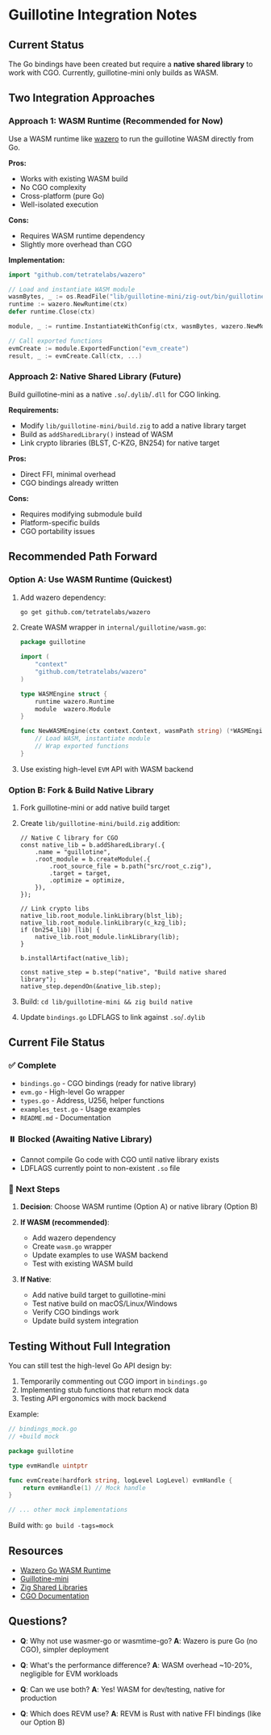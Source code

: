 # Guillotine Integration Notes

## Current Status

The Go bindings have been created but require a **native shared library** to work with CGO. Currently, guillotine-mini only builds as WASM.

## Two Integration Approaches

### Approach 1: WASM Runtime (Recommended for Now)

Use a WASM runtime like [wazero](https://wazero.io/) to run the guillotine WASM directly from Go.

**Pros:**
- Works with existing WASM build
- No CGO complexity
- Cross-platform (pure Go)
- Well-isolated execution

**Cons:**
- Requires WASM runtime dependency
- Slightly more overhead than CGO

**Implementation:**
```go
import "github.com/tetratelabs/wazero"

// Load and instantiate WASM module
wasmBytes, _ := os.ReadFile("lib/guillotine-mini/zig-out/bin/guillotine_mini.wasm")
runtime := wazero.NewRuntime(ctx)
defer runtime.Close(ctx)

module, _ := runtime.InstantiateWithConfig(ctx, wasmBytes, wazero.NewModuleConfig())

// Call exported functions
evmCreate := module.ExportedFunction("evm_create")
result, _ := evmCreate.Call(ctx, ...)
```

### Approach 2: Native Shared Library (Future)

Build guillotine-mini as a native `.so`/`.dylib`/`.dll` for CGO linking.

**Requirements:**
- Modify `lib/guillotine-mini/build.zig` to add a native library target
- Build as `addSharedLibrary()` instead of WASM
- Link crypto libraries (BLST, C-KZG, BN254) for native target

**Pros:**
- Direct FFI, minimal overhead
- CGO bindings already written

**Cons:**
- Requires modifying submodule build
- Platform-specific builds
- CGO portability issues

## Recommended Path Forward

### Option A: Use WASM Runtime (Quickest)

1. Add wazero dependency:
   ```bash
   go get github.com/tetratelabs/wazero
   ```

2. Create WASM wrapper in `internal/guillotine/wasm.go`:
   ```go
   package guillotine

   import (
       "context"
       "github.com/tetratelabs/wazero"
   )

   type WASMEngine struct {
       runtime wazero.Runtime
       module  wazero.Module
   }

   func NewWASMEngine(ctx context.Context, wasmPath string) (*WASMEngine, error) {
       // Load WASM, instantiate module
       // Wrap exported functions
   }
   ```

3. Use existing high-level `EVM` API with WASM backend

### Option B: Fork & Build Native Library

1. Fork guillotine-mini or add native build target
2. Create `lib/guillotine-mini/build.zig` addition:
   ```zig
   // Native C library for CGO
   const native_lib = b.addSharedLibrary(.{
       .name = "guillotine",
       .root_module = b.createModule(.{
           .root_source_file = b.path("src/root_c.zig"),
           .target = target,
           .optimize = optimize,
       }),
   });

   // Link crypto libs
   native_lib.root_module.linkLibrary(blst_lib);
   native_lib.root_module.linkLibrary(c_kzg_lib);
   if (bn254_lib) |lib| {
       native_lib.root_module.linkLibrary(lib);
   }

   b.installArtifact(native_lib);

   const native_step = b.step("native", "Build native shared library");
   native_step.dependOn(&native_lib.step);
   ```

3. Build: `cd lib/guillotine-mini && zig build native`
4. Update `bindings.go` LDFLAGS to link against `.so`/`.dylib`

## Current File Status

### ✅ Complete
- `bindings.go` - CGO bindings (ready for native library)
- `evm.go` - High-level Go wrapper
- `types.go` - Address, U256, helper functions
- `examples_test.go` - Usage examples
- `README.md` - Documentation

### ⏸️ Blocked (Awaiting Native Library)
- Cannot compile Go code with CGO until native library exists
- LDFLAGS currently point to non-existent `.so` file

### 🔧 Next Steps

1. **Decision**: Choose WASM runtime (Option A) or native library (Option B)

2. **If WASM (recommended)**:
   - Add wazero dependency
   - Create `wasm.go` wrapper
   - Update examples to use WASM backend
   - Test with existing WASM build

3. **If Native**:
   - Add native build target to guillotine-mini
   - Test native build on macOS/Linux/Windows
   - Verify CGO bindings work
   - Update build system integration

## Testing Without Full Integration

You can still test the high-level Go API design by:

1. Temporarily commenting out CGO import in `bindings.go`
2. Implementing stub functions that return mock data
3. Testing API ergonomics with mock backend

Example:
```go
// bindings_mock.go
// +build mock

package guillotine

type evmHandle uintptr

func evmCreate(hardfork string, logLevel LogLevel) evmHandle {
    return evmHandle(1) // Mock handle
}

// ... other mock implementations
```

Build with: `go build -tags=mock`

## Resources

- [Wazero Go WASM Runtime](https://github.com/tetratelabs/wazero)
- [Guillotine-mini](https://github.com/evmts/guillotine-mini)
- [Zig Shared Libraries](https://ziglang.org/documentation/master/#Shared-Libraries)
- [CGO Documentation](https://pkg.go.dev/cmd/cgo)

## Questions?

- **Q**: Why not use wasmer-go or wasmtime-go?
  **A**: Wazero is pure Go (no CGO), simpler deployment

- **Q**: What's the performance difference?
  **A**: WASM overhead ~10-20%, negligible for EVM workloads

- **Q**: Can we use both?
  **A**: Yes! WASM for dev/testing, native for production

- **Q**: Which does REVM use?
  **A**: REVM is Rust with native FFI bindings (like our Option B)
